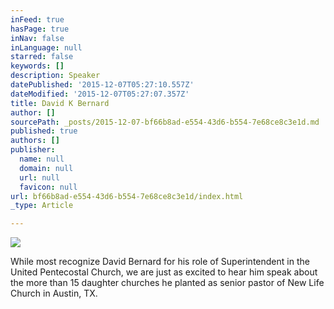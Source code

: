 ```yaml
---
inFeed: true
hasPage: true
inNav: false
inLanguage: null
starred: false
keywords: []
description: Speaker
datePublished: '2015-12-07T05:27:10.557Z'
dateModified: '2015-12-07T05:27:07.357Z'
title: David K Bernard
author: []
sourcePath: _posts/2015-12-07-bf66b8ad-e554-43d6-b554-7e68ce8c3e1d.md
published: true
authors: []
publisher:
  name: null
  domain: null
  url: null
  favicon: null
url: bf66b8ad-e554-43d6-b554-7e68ce8c3e1d/index.html
_type: Article

---
```

![](https://the-grid-user-content.s3-us-west-2.amazonaws.com/215188bc-8711-41c0-b6eb-eaf6a8586a1f.png)

While most recognize David Bernard for his role of Superintendent in the United Pentecostal Church, we are just as excited to hear him speak about the more than 15 daughter churches he planted as senior pastor of New Life Church in Austin, TX.